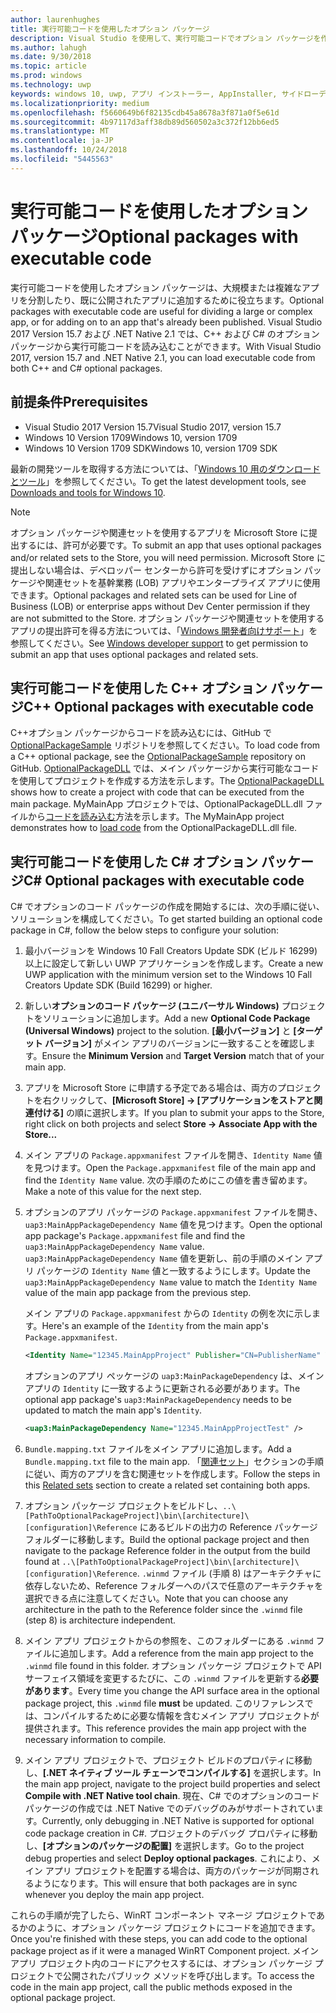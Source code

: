 ```yaml
---
author: laurenhughes
title: 実行可能コードを使用したオプション パッケージ
description: Visual Studio を使用して、実行可能コードでオプション パッケージを作成する方法について説明します。
ms.author: lahugh
ms.date: 9/30/2018
ms.topic: article
ms.prod: windows
ms.technology: uwp
keywords: windows 10, uwp, アプリ インストーラー, AppInstaller, サイドローディング, 関連セット, オプション パッケージ
ms.localizationpriority: medium
ms.openlocfilehash: f5660649b6f82135cdb45a8678a3f871a0f5e61d
ms.sourcegitcommit: 4b97117d3aff38db89d560502a3c372f12bb6ed5
ms.translationtype: MT
ms.contentlocale: ja-JP
ms.lasthandoff: 10/24/2018
ms.locfileid: "5445563"
---
```

# <a name="optional-packages-with-executable-code"></a><span data-ttu-id="b7a69-104">実行可能コードを使用したオプション パッケージ</span><span class="sxs-lookup"><span data-stu-id="b7a69-104">Optional packages with executable code</span></span>
 
<span data-ttu-id="b7a69-105">実行可能コードを使用したオプション パッケージは、大規模または複雑なアプリを分割したり、既に公開されたアプリに追加するために役立ちます。</span><span class="sxs-lookup"><span data-stu-id="b7a69-105">Optional packages with executable code are useful for dividing a large or complex app, or for adding on to an app that's already been published.</span></span> <span data-ttu-id="b7a69-106">Visual Studio 2017 Version 15.7 および .NET Native 2.1 では、C++ および C# のオプション パッケージから実行可能コードを読み込むことができます。</span><span class="sxs-lookup"><span data-stu-id="b7a69-106">With Visual Studio 2017, version 15.7 and .NET Native 2.1, you can load executable code from both C++ and C# optional packages.</span></span>

## <a name="prerequisites"></a><span data-ttu-id="b7a69-107">前提条件</span><span class="sxs-lookup"><span data-stu-id="b7a69-107">Prerequisites</span></span>
- <span data-ttu-id="b7a69-108">Visual Studio 2017 Version 15.7</span><span class="sxs-lookup"><span data-stu-id="b7a69-108">Visual Studio 2017, version 15.7</span></span>
- <span data-ttu-id="b7a69-109">Windows 10 Version 1709</span><span class="sxs-lookup"><span data-stu-id="b7a69-109">Windows 10, version 1709</span></span>
- <span data-ttu-id="b7a69-110">Windows 10 Version 1709 SDK</span><span class="sxs-lookup"><span data-stu-id="b7a69-110">Windows 10, version 1709 SDK</span></span>

<span data-ttu-id="b7a69-111">最新の開発ツールを取得する方法については、「[Windows 10 用のダウンロードとツール](https://developer.microsoft.com/windows/downloads)」を参照してください。</span><span class="sxs-lookup"><span data-stu-id="b7a69-111">To get the latest development tools, see [Downloads and tools for Windows 10](https://developer.microsoft.com/windows/downloads).</span></span> 

> [!NOTE]
> <span data-ttu-id="b7a69-112">オプション パッケージや関連セットを使用するアプリを Microsoft Store に提出するには、許可が必要です。</span><span class="sxs-lookup"><span data-stu-id="b7a69-112">To submit an app that uses optional packages and/or related sets to the Store, you will need permission.</span></span> <span data-ttu-id="b7a69-113">Microsoft Store に提出しない場合は、デベロッパー センターから許可を受けずにオプション パッケージや関連セットを基幹業務 (LOB) アプリやエンタープライズ アプリに使用できます。</span><span class="sxs-lookup"><span data-stu-id="b7a69-113">Optional packages and related sets can be used for Line of Business (LOB) or enterprise apps without Dev Center permission if they are not submitted to the Store.</span></span> <span data-ttu-id="b7a69-114">オプション パッケージや関連セットを使用するアプリの提出許可を得る方法については、「[Windows 開発者向けサポート](https://developer.microsoft.com/windows/support)」を参照してください。</span><span class="sxs-lookup"><span data-stu-id="b7a69-114">See [Windows developer support](https://developer.microsoft.com/windows/support) to get permission to submit an app that uses optional packages and related sets.</span></span>

## <a name="c-optional-packages-with-executable-code"></a><span data-ttu-id="b7a69-115">実行可能コードを使用した C++ オプション パッケージ</span><span class="sxs-lookup"><span data-stu-id="b7a69-115">C++ Optional packages with executable code</span></span>

<span data-ttu-id="b7a69-116">C++オプション パッケージからコードを読み込むには、GitHub で [OptionalPackageSample](https://github.com/AppInstaller/OptionalPackageSample) リポジトリを参照してください。</span><span class="sxs-lookup"><span data-stu-id="b7a69-116">To load code from a C++ optional package, see the [OptionalPackageSample](https://github.com/AppInstaller/OptionalPackageSample) repository on GitHub.</span></span> <span data-ttu-id="b7a69-117">[OptionalPackageDLL](https://github.com/AppInstaller/OptionalPackageSample/tree/master/OptionalPackageDLL) では、メイン パッケージから実行可能なコードを使用してプロジェクトを作成する方法を示します。</span><span class="sxs-lookup"><span data-stu-id="b7a69-117">The [OptionalPackageDLL](https://github.com/AppInstaller/OptionalPackageSample/tree/master/OptionalPackageDLL) shows how to create a project with code that can be executed from the main package.</span></span> <span data-ttu-id="b7a69-118">MyMainApp プロジェクトでは、OptionalPackageDLL.dll ファイルから[コードを読み込む](https://github.com/AppInstaller/OptionalPackageSample/blob/bf6b4915ff1f3b8abfdaacb1ad9e77184c49fe18/MyMainApp/MainPage.xaml.cpp#L182)方法を示します。</span><span class="sxs-lookup"><span data-stu-id="b7a69-118">The MyMainApp project demonstrates how to [load code](https://github.com/AppInstaller/OptionalPackageSample/blob/bf6b4915ff1f3b8abfdaacb1ad9e77184c49fe18/MyMainApp/MainPage.xaml.cpp#L182) from the OptionalPackageDLL.dll file.</span></span>

## <a name="c-optional-packages-with-executable-code"></a><span data-ttu-id="b7a69-119">実行可能コードを使用した C# オプション パッケージ</span><span class="sxs-lookup"><span data-stu-id="b7a69-119">C# Optional packages with executable code</span></span>

<span data-ttu-id="b7a69-120">C# でオプションのコード パッケージの作成を開始するには、次の手順に従い、ソリューションを構成してください。</span><span class="sxs-lookup"><span data-stu-id="b7a69-120">To get started building an optional code package in C#, follow the below steps to configure your solution:</span></span>

1. <span data-ttu-id="b7a69-121">最小バージョンを Windows 10 Fall Creators Update SDK (ビルド 16299) 以上に設定して新しい UWP アプリケーションを作成します。</span><span class="sxs-lookup"><span data-stu-id="b7a69-121">Create a new UWP application with the minimum version set to the Windows 10 Fall Creators Update SDK (Build 16299) or higher.</span></span>

2. <span data-ttu-id="b7a69-122">新しい**オプションのコード パッケージ (ユニバーサル Windows)** プロジェクトをソリューションに追加します。</span><span class="sxs-lookup"><span data-stu-id="b7a69-122">Add a new **Optional Code Package (Universal Windows)** project to the solution.</span></span> <span data-ttu-id="b7a69-123">**[最小バージョン]** と **[ターゲット バージョン]** がメイン アプリのバージョンに一致することを確認します。</span><span class="sxs-lookup"><span data-stu-id="b7a69-123">Ensure the **Minimum Version** and **Target Version** match that of your main app.</span></span>

3. <span data-ttu-id="b7a69-124">アプリを Microsoft Store に申請する予定である場合は、両方のプロジェクトを右クリックして、**[Microsoft Store] -> [アプリケーションをストアと関連付ける]** の順に選択します。</span><span class="sxs-lookup"><span data-stu-id="b7a69-124">If you plan to submit your apps to the Store, right click on both projects and select **Store -> Associate App with the Store...**</span></span>

4. <span data-ttu-id="b7a69-125">メイン アプリの `Package.appxmanifest` ファイルを開き、`Identity Name` 値を見つけます。</span><span class="sxs-lookup"><span data-stu-id="b7a69-125">Open the `Package.appxmanifest` file of the main app and find the `Identity Name` value.</span></span> <span data-ttu-id="b7a69-126">次の手順のためにこの値を書き留めます。</span><span class="sxs-lookup"><span data-stu-id="b7a69-126">Make a note of this value for the next step.</span></span>

5. <span data-ttu-id="b7a69-127">オプションのアプリ パッケージの `Package.appxmanifest` ファイルを開き、`uap3:MainAppPackageDependency Name` 値を見つけます。</span><span class="sxs-lookup"><span data-stu-id="b7a69-127">Open the optional app package's `Package.appxmanifest` file and find the `uap3:MainAppPackageDependency Name` value.</span></span> <span data-ttu-id="b7a69-128">`uap3:MainAppPackageDependency Name` 値を更新し、前の手順のメイン アプリ パッケージの `Identity Name` 値と一致するようにします。</span><span class="sxs-lookup"><span data-stu-id="b7a69-128">Update the `uap3:MainAppPackageDependency Name` value to match the `Identity Name` value of the main app package from the previous step.</span></span> 

    <span data-ttu-id="b7a69-129">メイン アプリの `Package.appxmanifest` からの `Identity` の例を次に示します。</span><span class="sxs-lookup"><span data-stu-id="b7a69-129">Here's an example of the `Identity` from the main app's `Package.appxmanifest`.</span></span>
    ```XML
    <Identity Name="12345.MainAppProject" Publisher="CN=PublisherName" Version="1.0.0.0" />
    ```

    <span data-ttu-id="b7a69-130">オプションのアプリ ペッケージの `uap3:MainPackageDependency` は、メイン アプリの `Identity` に一致するように更新される必要があります。</span><span class="sxs-lookup"><span data-stu-id="b7a69-130">The optional app package's `uap3:MainPackageDependency` needs to be updated to match the main app's `Identity`.</span></span>
    ```XML
    <uap3:MainPackageDependency Name="12345.MainAppProjectTest" />
    ```

6. <span data-ttu-id="b7a69-131">`Bundle.mapping.txt` ファイルをメイン アプリに追加します。</span><span class="sxs-lookup"><span data-stu-id="b7a69-131">Add a `Bundle.mapping.txt` file to the main app.</span></span> <span data-ttu-id="b7a69-132">「[関連セット](https://docs.microsoft.com/windows/uwp/packaging/optional-packages#related-sets)」セクションの手順に従い、両方のアプリを含む関連セットを作成します。</span><span class="sxs-lookup"><span data-stu-id="b7a69-132">Follow the steps in this [Related sets](https://docs.microsoft.com/windows/uwp/packaging/optional-packages#related-sets) section to create a related set containing both apps.</span></span> 

7. <span data-ttu-id="b7a69-133">オプション パッケージ プロジェクトをビルドし、`..\[PathToOptionalPackageProject]\bin\[architecture]\[configuration]\Reference` にあるビルドの出力の Reference パッケージ フォルダーに移動します。</span><span class="sxs-lookup"><span data-stu-id="b7a69-133">Build the optional package project and then navigate to the package Reference folder in the output from the build found at `..\[PathToOptionalPackageProject]\bin\[architecture]\[configuration]\Reference`.</span></span> <span data-ttu-id="b7a69-134">`.winmd` ファイル (手順 8) はアーキテクチャに依存しないため、Reference フォルダーへのパスで任意のアーキテクチャを選択できる点に注意してください。</span><span class="sxs-lookup"><span data-stu-id="b7a69-134">Note that you can choose any architecture in the path to the Reference folder since the `.winmd` file (step 8) is architecture independent.</span></span>

8. <span data-ttu-id="b7a69-135">メイン アプリ プロジェクトからの参照を、このフォルダーにある `.winmd` ファイルに追加します。</span><span class="sxs-lookup"><span data-stu-id="b7a69-135">Add a reference from the main app project to the `.winmd` file found in this folder.</span></span> <span data-ttu-id="b7a69-136">オプション パッケージ プロジェクトで API サーフェイス領域を変更するたびに、この `.winmd` ファイルを更新する**必要があります**。</span><span class="sxs-lookup"><span data-stu-id="b7a69-136">Every time you change the API surface area in the optional package project, this `.winmd` file **must** be updated.</span></span> <span data-ttu-id="b7a69-137">このリファレンスでは、コンパイルするために必要な情報を含むメイン アプリ プロジェクトが提供されます。</span><span class="sxs-lookup"><span data-stu-id="b7a69-137">This reference provides the main app project with the necessary information to compile.</span></span>

9. <span data-ttu-id="b7a69-138">メイン アプリ プロジェクトで、プロジェクト ビルドのプロパティに移動し、**[.NET ネイティブ ツール チェーンでコンパイルする]** を選択します。</span><span class="sxs-lookup"><span data-stu-id="b7a69-138">In the main app project, navigate to the project build properties and select **Compile with .NET Native tool chain**.</span></span> <span data-ttu-id="b7a69-139">現在、C# でのオプションのコード パッケージの作成では .NET Native でのデバッグのみがサポートされています。</span><span class="sxs-lookup"><span data-stu-id="b7a69-139">Currently, only debugging in .NET Native is supported for optional code package creation in C#.</span></span> <span data-ttu-id="b7a69-140">プロジェクトのデバッグ プロパティに移動し、**[オプションのパッケージの配置]** を選択します。</span><span class="sxs-lookup"><span data-stu-id="b7a69-140">Go to the project debug properties and select **Deploy optional packages**.</span></span> <span data-ttu-id="b7a69-141">これにより、メイン アプリ プロジェクトを配置する場合は、両方のパッケージが同期されるようになります。</span><span class="sxs-lookup"><span data-stu-id="b7a69-141">This will ensure that both packages are in sync whenever you deploy the main app project.</span></span>

<span data-ttu-id="b7a69-142">これらの手順が完了したら、WinRT コンポーネント マネージ プロジェクトであるかのように、オプション パッケージ プロジェクトにコードを追加できます。</span><span class="sxs-lookup"><span data-stu-id="b7a69-142">Once you're finished with these steps, you can add code to the optional package project as if it were a managed WinRT Component project.</span></span> <span data-ttu-id="b7a69-143">メイン アプリ プロジェクト内のコードにアクセスするには、オプション パッケージ プロジェクトで公開されたパブリック メソッドを呼び出します。</span><span class="sxs-lookup"><span data-stu-id="b7a69-143">To access the code in the main app project, call the public methods exposed in the optional package project.</span></span>